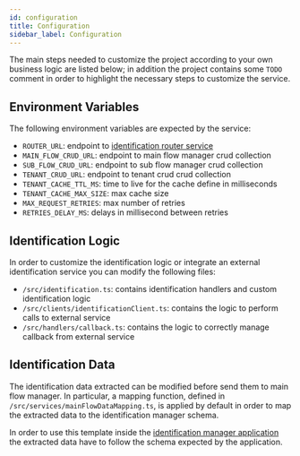 ```yaml
---
id: configuration
title: Configuration
sidebar_label: Configuration
---
```

The main steps needed to customize the project according to your own business logic are listed below; in addition the project contains some `TODO` comment in order to highlight the necessary steps to customize the service. 

## Environment Variables
The following environment variables are expected by the service: 
- `ROUTER_URL`: endpoint to [identification router service](http://docs.mia-platform.eu/docs/runtime_suite/identification-router/overview)
- `MAIN_FLOW_CRUD_URL`: endpoint to main flow manager crud collection
- `SUB_FLOW_CRUD_URL`: endpoint to sub flow manager crud collection
- `TENANT_CRUD_URL`: endpoint to tenant crud crud collection
- `TENANT_CACHE_TTL_MS`: time to live for the cache define in milliseconds
- `TENANT_CACHE_MAX_SIZE`: max cache size
- `MAX_REQUEST_RETRIES`: max number of retries
- `RETRIES_DELAY_MS`: delays in millisecond between retries

## Identification Logic
In order to customize the identification logic or integrate an external identification service you can modify the following files: 
- `/src/identification.ts`: contains identification handlers and custom identification logic
- `/src/clients/identificationClient.ts`: contains the logic to perform calls to external service
- `/src/handlers/callback.ts`: contains the logic to correctly manage callback from external service

## Identification Data
The identification data extracted can be modified before send them to main flow manager. 
In particular, a mapping function, defined in `/src/services/mainFlowDataMapping.ts`,  is applied by default in order to map the extracted data to the identification manager schema. 

In order to use this template inside the [identification manager application](../../runtime_suite/identification-manager/overview) the extracted data have to follow the schema expected by the application.
